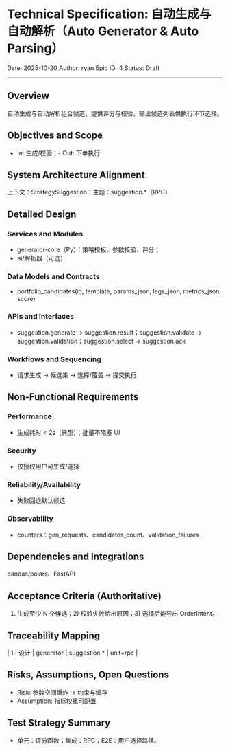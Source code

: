 # Technical Specification: 自动生成与自动解析（Auto Generator & Auto Parsing）

Date: 2025-10-20
Author: ryan
Epic ID: 4
Status: Draft

---

## Overview

自动生成与自动解析组合候选，提供评分与校验，输出候选列表供执行环节选择。

## Objectives and Scope

- In: 生成/校验；- Out: 下单执行

## System Architecture Alignment

上下文：StrategySuggestion；主题：suggestion.*（RPC）

## Detailed Design

### Services and Modules

- generator-core（Py）：策略模板、参数校验、评分；
- ai/解析器（可选）

### Data Models and Contracts

- portfolio_candidates(id, template, params_json, legs_json, metrics_json, score)

### APIs and Interfaces

- suggestion.generate → suggestion.result；suggestion.validate → suggestion.validation；suggestion.select → suggestion.ack

### Workflows and Sequencing

- 请求生成 → 候选集 → 选择/覆盖 → 提交执行

## Non-Functional Requirements

### Performance

- 生成耗时 < 2s（典型）；批量不阻塞 UI

### Security

- 仅授权用户可生成/选择

### Reliability/Availability

- 失败回退默认候选

### Observability

- counters：gen_requests、candidates_count、validation_failures

## Dependencies and Integrations

pandas/polars、FastAPI

## Acceptance Criteria (Authoritative)

1) 生成至少 N 个候选；2) 校验失败给出原因；3) 选择后能导出 OrderIntent。

## Traceability Mapping

| 1 | 设计 | generator | suggestion.* | unit+rpc |

## Risks, Assumptions, Open Questions

- Risk: 参数空间爆炸 → 约束与缓存
- Assumption: 指标权重可配置

## Test Strategy Summary

- 单元：评分函数；集成：RPC；E2E：用户选择路径。
